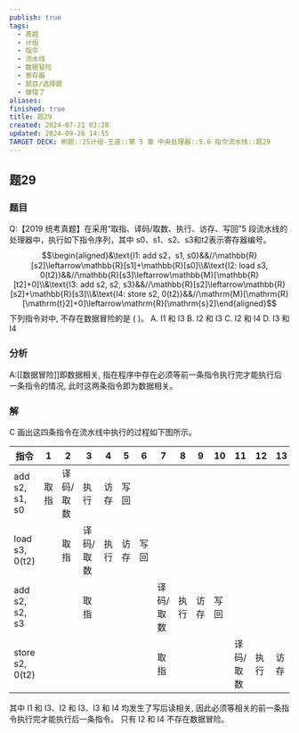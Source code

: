 ```yaml
---
publish: true
tags:
  - 真题
  - 计组
  - 指令
  - 流水线
  - 数据冒险
  - 寄存器
  - 题目/选择题
  - 做错了
aliases: 
finished: true
title: 题29
created: 2024-07-21 03:28
updated: 2024-09-26 14:55
TARGET DECK: 刷题::25计组-王道::第 5 章 中央处理器::5.6 指令流水线::题29
---
```

## 题29
### 题目
Q:【2019 统考真题】在采用“取指、译码/取数、执行、访存、写回”5 段流水线的处理器中，执行如下指令序列，其中 s0、s1、s2、s3和t2表示寄存器编号。 
$$\begin{aligned}&\text{I1: add s2，s1, s0}&&//\mathbb{R}[s2]\leftarrow\mathbb{R}[s1]+\mathbb{R}[s0]\\&\text{I2: load s3, 0(t2)}&&//\mathbb{R}[s3]\leftarrow\mathbb{M}[\mathbb{R}[t2]+0]\\&\text{I3: add s2, s2, s3}&&//\mathbb{R}[s2]\leftarrow\mathbb{R}[s2]+\mathbb{R}[s3]\\&\text{I4: store s2, 0(t2)}&&//\mathrm{M}[\mathrm{R}[\mathrm{t}2]+0]\leftarrow\mathrm{R}[\mathrm{s}2]\end{aligned}$$
下列指令对中, 不存在数据冒险的是 ( )。
A. I1 和 I3
B. I2 和 I3 
C. I2 和 I4
D. I3 和 I4
### 分析
A:[[数据冒险]]即数据相关, 指在程序中存在必须等前一条指令执行完才能执行后一条指令的情况, 此时这两条指令即为数据相关。
### 解
C
画出这四条指令在流水线中执行的过程如下图所示。

| 指令             | 1    | 2        | 3    | 4    | 5    | 6    | 7        | 8    | 9    | 10   | 11       | 12   | 13   | 14   |
|------------------|------|----------|------|------|------|------|----------|------|------|------|----------|------|------|------|
| add s2, s1, s0   | 取指 | 译码/取数 | 执行 | 访存 | 写回 |      |          |      |      |      |          |      |      |      |
| load s3, 0(t2)  |      | 取指     | 译码/取数 | 执行 | 访存 | 写回 |          |      |      |      |          |      |      |      |
| add s2, s2, s3   |      |          | 取指 |      |      |      | 译码/取数 | 执行 | 访存 | 写回 |          |      |      |      |
| store s2, 0(t2) |      |          |      |      |      |      | 取指     |      |      |      | 译码/取数 | 执行 | 访存 | 写回 |
其中 I1 和 I3、I2 和 I3、I3 和 I4 均发生了写后读相关, 因此必须等相关的前一条指令执行完才能执行后一条指令。
只有 I2 和 I4 不存在数据冒险。


